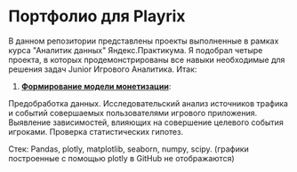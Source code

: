 # Портфолио для Playrix

В данном репозитории представлены проекты выполненные в рамках курса "Аналитик данных" Яндекс.Практикума. Я подобрал четыре проекта, в которых продемонстрированы все навыки необходимые для решения задач Junior Игрового Аналитика. Итак:

1. [**Формирование модели монетизации**](https://github.com/MaFluer/Playrix_interview_projects/blob/main/%D0%A4%D0%BE%D1%80%D0%BC%D0%B8%D1%80%D0%BE%D0%B2%D0%B0%D0%BD%D0%B8%D0%B5%20%D0%BC%D0%BE%D0%B4%D0%B5%D0%BB%D0%B8%20%D0%BC%D0%BE%D0%BD%D0%B5%D1%82%D0%B8%D0%B7%D0%B0%D1%86%D0%B8%D0%B8/12.%20Formation_of_a_monetization_model.ipynb): 

Предобработка данных. Исследовательский анализ источников трафика и событий совершаемых пользователями игрового приложения. Выявление зависимостей, влияющих на совершение целевого события игроками. Проверка статистических гипотез. 

Стек: Pandas, plotly, matplotlib, seaborn, numpy, scipy. (графики построенные с помощью plotly в GitHub не отображаются)
